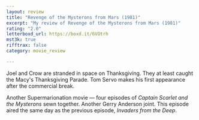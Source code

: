 ```yaml
---
layout: review
title: "Revenge of the Mysterons from Mars (1981)"
excerpt: "My review of Revenge of the Mysterons from Mars (1981)"
rating: "2.0"
letterboxd_url: https://boxd.it/6VOtrh
mst3k: true
rifftrax: false
category: movie_review

---
```


Joel and Crow are stranded in space on Thanksgiving. They at least caught the Macy's Thanksgiving Parade. Tom Servo makes his first appearance after the commercial break.

Another Supermarionation movie — four episodes of <i>Captain Scarlet and the Mysterons</i> sewn together. Another Gerry Anderson joint. This episode aired the same day as the previous episode, <i>Invaders from the Deep</i>.